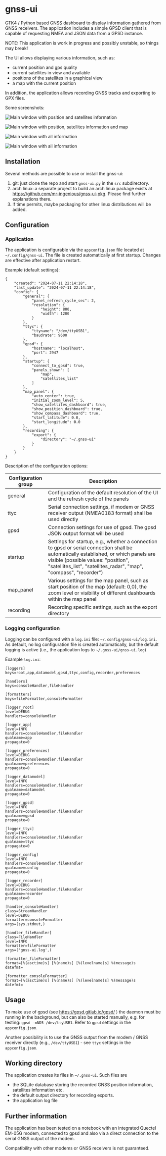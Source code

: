 # gnss-ui
GTK4 / Python based GNSS dashboard to display information gathered from GNSS receivers. The application includes a simple GPSD client that is capable of requesting NMEA and JSON data from a GPSD instance.

NOTE: This application is work in progress and possibly unstable, so things may break!

The UI allows displaying various information, such as:

* current position and gps quality
* current satellites in view and available
* positions of the satellites in a graphical view
* a map with the current position

In addition, the application allows recording GNSS tracks and exporting to GPX files.

Some screenshots:

![Main window with position and satellites information](./screenshots/gnss-ui1.png)

![Main window with position, satellites information and map](./screenshots/gnss-ui2.png)

![Main window with all information](./screenshots/gnss-ui3.png)

![Main window with all information](./screenshots/gnss-ui4.png)


## Installation

Several methods are possible to use or install the gnss-ui:

1. git: just clone the repo and start `gnss-ui.py` in the `src` subdirectory.
2. arch linux: a separate project to build an arch linux package exists at https://github.com/mr-ingenious/gnss-ui-pkg. Please find further explanations there.
3. If time permits, maybe packaging for other linux distributions will be added.

## Configuration

### Application
The application is configurable via the `appconfig.json` file located at `~/.config/gnss-ui`. The file is created automatically at first startup. Changes are effective after application restart.

Example (default settings):

    {
        "created": "2024-07-11 22:14:18",
        "last_update": "2024-07-11 22:14:18",
        "config": {
            "general": {
                "panel_refresh_cycle_sec": 2,
                "resolution": {
                    "height": 800,
                    "width": 1200
                }
            },
            "ttyc": {
                "ttyname": "/dev/ttyUSB1",
                "baudrate": 9600
            },
            "gpsd": {
                "hostname": "localhost",
                "port": 2947
            },
            "startup": {
                "connect_to_gpsd": true,
                "panels_shown": [
                    "map",
                    "satellites_list"
                ]
            },
            "map_panel": {
                "auto_center": true,
                "initial_zoom_level": 5,
                "show_satellites_dashboard": true,
                "show_position_dashboard": true,
                "show_compass_dashboard": true,
                "start_latitude": 0.0,
                "start_longitude": 0.0
            },
            "recording": {
                "export": {
                    "directory": "~/.gnss-ui"
                }
            }
        }
    }

Description of the configuration options:

| Configuration group | Description |
|---|---|
| general | Configuration of the default resolution of the UI and the refresh cycle of the panels | 
| ttyc  | Serial connection settings, if modem or GNSS receiver output (NMEA0183 format) shall be used directly |
| gpsd | Connection settings for use of gpsd. The gpsd JSON output format will be used |
| startup | Settings for startup, e.g., whether a connection to gpsd or serial connection shall be automatically established, or which panels are visible (possible values: "position", "satellites_list", "satellites_radar", "map", "compass", "recorder") |
| map_panel | Various settings for the map panel, such as start position of the map (default: 0,0), the zoom level or visibility of different dashboards within the map panel |
| recording | Recording specific settings, such as the export directory |

### Logging configuration

Logging can be configured with a `log.ini` file: `~/.config/gnss-ui/log.ini`. As default, no log configuration file is created automatically, but the default logging is active (i.e., the application logs to `~/.gnss-ui/gnss-ui.log`)

Example `log.ini`:

    [loggers]
    keys=root,app,datamodel,gpsd,ttyc,config,recorder,preferences

    [handlers]
    keys=consoleHandler,fileHandler

    [formatters]
    keys=fileFormatter,consoleFormatter

    [logger_root]
    level=DEBUG
    handlers=consoleHandler

    [logger_app]
    level=INFO
    handlers=consoleHandler,fileHandler
    qualname=app
    propagate=0

    [logger_preferences]
    level=DEBUG
    handlers=consoleHandler,fileHandler
    qualname=preferences
    propagate=0

    [logger_datamodel]
    level=INFO
    handlers=consoleHandler,fileHandler
    qualname=datamodel
    propagate=0

    [logger_gpsd]
    level=INFO
    handlers=consoleHandler,fileHandler
    qualname=gpsd
    propagate=0

    [logger_ttyc]
    level=INFO
    handlers=consoleHandler,fileHandler
    qualname=ttyc
    propagate=0

    [logger_config]
    level=INFO
    handlers=consoleHandler,fileHandler
    qualname=config
    propagate=0

    [logger_recorder]
    level=DEBUG
    handlers=consoleHandler,fileHandler
    qualname=recorder
    propagate=0

    [handler_consoleHandler]
    class=StreamHandler
    level=DEBUG
    formatter=consoleFormatter
    args=(sys.stdout,)

    [handler_fileHandler]
    class=FileHandler
    level=INFO
    formatter=fileFormatter
    args=('gnss-ui.log',)

    [formatter_fileFormatter]
    format=[%(asctime)s] [%(name)s] [%(levelname)s] %(message)s
    datefmt=

    [formatter_consoleFormatter]
    format=[%(asctime)s] [%(name)s] [%(levelname)s] %(message)s
    datefmt=

## Usage

To make use of gpsd (see https://gpsd.gitlab.io/gpsd/ ) the daemon must be running in the background, but can also be started manually, e.g. for testing: `gpsd -nND5 /dev/ttyUSB1`. Refer to `gpsd` settings in the `appconfig.json`.

Another possibility is to use the GNSS output from the modem / GNSS receiver directly (e.g., `/dev/ttyUSB1`) - see `ttyc` settings in the `appconfig.json`.

## Working directory

The application creates its files in `~/.gnss-ui`. Such files are
* the SQLite database storing the recorded GNSS position information, satellites information etc.
* the default output directory for recording exports.
* the application log file


## Further information

The application has been tested on a notebook with an integrated Quectel EM-05G modem, connected to gpsd and also via a direct connection to the serial GNSS output of the modem.

Compatibility with other modems or GNSS receivers is not guaranteed.
